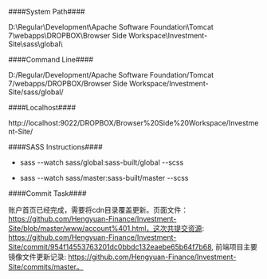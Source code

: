 ####System Path####

D:\Regular\Development\Apache Software Foundation\Tomcat 7\webapps\DROPBOX\Browser Side Workspace\Investment-Site\sass\global\

####Command Line####

D:/Regular/Development/Apache Software Foundation/Tomcat 7/webapps/DROPBOX/Browser Side Workspace/Investment-Site/sass/global/

####Localhost####

http://localhost:9022/DROPBOX/Browser%20Side%20Workspace/Investment-Site/

####SASS Instructions####

+ sass --watch sass/global:sass-built/global --scss

+ sass --watch sass/master:sass-built/master --scss

####Commit Task####

账户首页已经完成，需要将cdn目录覆盖更新。页面文件：https://github.com/Hengyuan-Finance/Investment-Site/blob/master/www/account%401.html，这次共提交资源: https://github.com/Hengyuan-Finance/Investment-Site/commit/954f14553763201dc0bbdc132eaebe65b64f7b68, 前端项目主要镜像文件更新记录: https://github.com/Hengyuan-Finance/Investment-Site/commits/master。